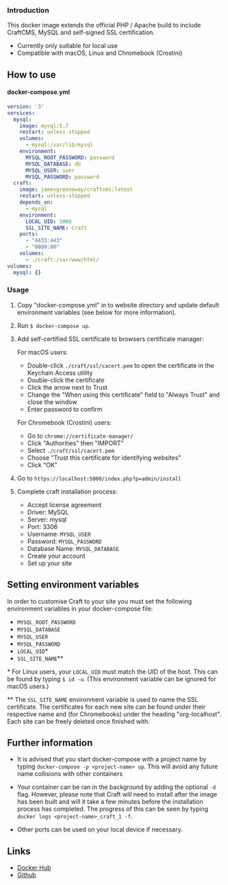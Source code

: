 ### Introduction
This docker image extends the official PHP / Apache build to include CraftCMS, MySQL and self-signed SSL certification.

- Currently only suitable for local use 
- Compatible with macOS, Linux and Chromebook (Crostini)

## How to use

#### docker-compose.yml
```yaml
version: '3'
services: 
  mysql:
    image: mysql:5.7
    restart: unless-stopped
    volumes: 
      - mysql:/var/lib/mysql
    environment:
      MYSQL_ROOT_PASSWORD: password
      MYSQL_DATABASE: db
      MYSQL_USER: user
      MYSQL_PASSWORD: password
  craft:
    image: jamesgreenaway/craftcms:latest
    restart: unless-stopped
    depends_on: 
      - mysql
    environment: 
      LOCAL_UID: 1000
      SSL_SITE_NAME: Craft
    ports: 
      - "4433:443"
      - "8080:80"
    volumes: 
      - ./craft:/var/www/html/
volumes: 
  mysql: {}
```

### Usage
1. Copy "docker-compose.yml" in to website directory and update default environment variables (see below for more information).

1. Run ```$ docker-compose up```.

1. Add self-certified SSL certificate to browsers certificate manager:

   For macOS users:
   * Double-click ```./craft/ssl/cacert.pem``` to open the certificate in the Keychain Access utility
   * Double-click the certificate
   * Click the arrow next to Trust
   * Change the "When using this certificate" field to "Always Trust" and close the window
   * Enter password to confirm
    
   For Chromebook (Crostini) users:
   * Go to ```chrome://certificate-manager/```
   * Click "Authorities" then "IMPORT"
   * Select ```./craft/ssl/cacert.pem```
   * Choose "Trust this certificate for identifying websites"
   * Click "OK"
    
1. Go to ```https://localhost:5000/index.php?p=admin/install```

1. Complete craft installation process:
   * Accept license agreement
   * Driver: MySQL
   * Server: mysql
   * Port: 3306
   * Username: ```MYSQL_USER```
   * Password: ```MYSQL_PASSWORD```
   * Database Name: ```MYSQL_DATABASE```
   * Create your account
   * Set up your site

## Setting environment variables

In order to customise Craft to your site you must set the following environment variables in your docker-compose file: 

* ```MYSQL_ROOT_PASSWORD```
* ```MYSQL_DATABASE```
* ```MYSQL_USER```
* ```MYSQL_PASSWORD```
* ```LOCAL_UID```\*
* ```SSL_SITE_NAME```\**

\* For Linux users, your ```LOCAL_UID``` must match the UID of the host.  This can be found by typing ```$ id -u```. (This environment variable can be ignored for macOS users.)

\** The ```SSL_SITE_NAME``` environment variable is used to name the SSL certificate.  The certificates for each new site can be found under their respective name and (for Chromebooks) under the heading "org-localhost".  Each site can be freely deleted once finished with. 

## Further information
* It is advised that you start docker-compose with a project name by typing ```docker-compose -p <project-name> up```. This will avoid any future name collisions with other containers

* Your container can be ran in the background by adding the optional ```-d``` flag.  However, please note that Craft will need to install after the image has been built and will it take a few minutes before the installation process has completed.  The progress of this can be seen by typing ```docker logs <project-name>_craft_1 -f```.

* Other ports can be used on your local device if necessary.

## Links

* [Docker Hub](https://hub.docker.com/r/jamesgreenaway/craftcms)
* [Github](https://github.com/JamesGreenaway/craftcms) 
